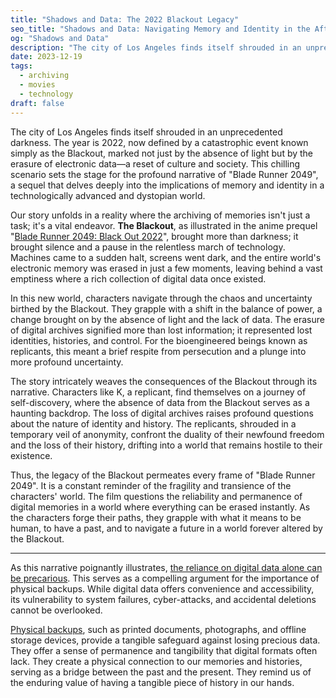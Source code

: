 ```yaml
---
title: "Shadows and Data: The 2022 Blackout Legacy"
seo_title: "Shadows and Data: Navigating Memory and Identity in the Aftermath of the 2022 Blackout"
og: "Shadows and Data"
description: "The city of Los Angeles finds itself shrouded in an unprecedented darkness. The year is 2022, now defined by a catastrophic event known simply as the Blackout, marked not just by the absence of light but by the erasure of electronic data—a reset of culture and society. This chilling scenario sets the stage for the profound narrative of Blade Runner 2049, a sequel that delves deeply into the implications of memory and identity in a technologically advanced and dystopian world."
date: 2023-12-19
tags:
  - archiving
  - movies
  - technology
draft: false
---
```



The city of Los Angeles finds itself shrouded in an unprecedented darkness. The year is 2022, now defined by a catastrophic event known simply as the Blackout, marked not just by the absence of light but by the erasure of electronic data—a reset of culture and society. This chilling scenario sets the stage for the profound narrative of "Blade Runner 2049", a sequel that delves deeply into the implications of memory and identity in a technologically advanced and dystopian world.

Our story unfolds in a reality where the archiving of memories isn't just a task; it's a vital endeavor. **The Blackout**, as illustrated in the anime prequel "[Blade Runner 2049: Black Out 2022](https://www.themoviedb.org/movie/475946)", brought more than darkness; it brought silence and a pause in the relentless march of technology. Machines came to a sudden halt, screens went dark, and the entire world's electronic memory was erased in just a few moments, leaving behind a vast emptiness where a rich collection of digital data once existed.

In this new world, characters navigate through the chaos and uncertainty birthed by the Blackout. They grapple with a shift in the balance of power, a change brought on by the absence of light and the lack of data. The erasure of digital archives signified more than lost information; it represented lost identities, histories, and control. For the bioengineered beings known as replicants, this meant a brief respite from persecution and a plunge into more profound uncertainty.

The story intricately weaves the consequences of the Blackout through its narrative. Characters like K, a replicant, find themselves on a journey of self-discovery, where the absence of data from the Blackout serves as a haunting backdrop. The loss of digital archives raises profound questions about the nature of identity and history. The replicants, shrouded in a temporary veil of anonymity, confront the duality of their newfound freedom and the loss of their history, drifting into a world that remains hostile to their existence.

Thus, the legacy of the Blackout permeates every frame of "Blade Runner 2049". It is a constant reminder of the fragility and transience of the characters' world. The film questions the reliability and permanence of digital memories in a world where everything can be erased instantly. As the characters forge their paths, they grapple with what it means to be human, to have a past, and to navigate a future in a world forever altered by the Blackout.

---

As this narrative poignantly illustrates, [the reliance on digital data alone can be precarious](/posts/the-ephemeral-web/). This serves as a compelling argument for the importance of physical backups. While digital data offers convenience and accessibility, its vulnerability to system failures, cyber-attacks, and accidental deletions cannot be overlooked.

[Physical backups](/posts/the-case-for-physical-media/), such as printed documents, photographs, and offline storage devices, provide a tangible safeguard against losing precious data. They offer a sense of permanence and tangibility that digital formats often lack. They create a physical connection to our memories and histories, serving as a bridge between the past and the present. They remind us of the enduring value of having a tangible piece of history in our hands.
